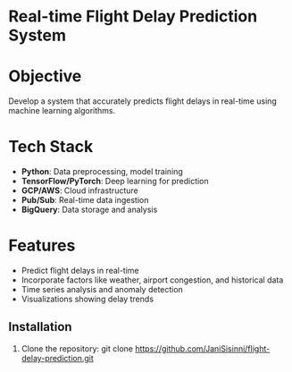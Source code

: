 # Real-time Flight Delay Prediction System

# Objective
Develop a system that accurately predicts flight delays in real-time using machine learning algorithms.

# Tech Stack
- **Python**: Data preprocessing, model training
- **TensorFlow/PyTorch**: Deep learning for prediction
- **GCP/AWS**: Cloud infrastructure
- **Pub/Sub**: Real-time data ingestion
- **BigQuery**: Data storage and analysis

# Features
- Predict flight delays in real-time
- Incorporate factors like weather, airport congestion, and historical data
- Time series analysis and anomaly detection
- Visualizations showing delay trends

## Installation
1. Clone the repository:
   git clone https://github.com/JaniSisinni/flight-delay-prediction.git
